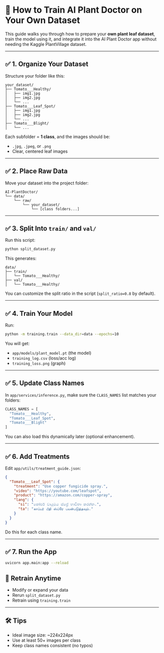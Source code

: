 # 🌱 How to Train AI Plant Doctor on Your Own Dataset

This guide walks you through how to prepare your **own plant leaf dataset**, train the model using it, and integrate it into the AI Plant Doctor app without needing the Kaggle PlantVillage dataset.

---

## ✅ 1. Organize Your Dataset

Structure your folder like this:

```
your_dataset/
├── Tomato___Healthy/
│   ├── img1.jpg
│   ├── img2.jpg
│   └── ...
├── Tomato___Leaf_Spot/
│   ├── img1.jpg
│   ├── img2.jpg
│   └── ...
├── Tomato___Blight/
│   └── ...
```

Each subfolder = **1 class**, and the images should be:
- `.jpg`, `.jpeg`, or `.png`
- Clear, centered leaf images

---

## ✅ 2. Place Raw Data

Move your dataset into the project folder:

```
AI-PlantDoctor/
└── data/
    └── raw/
        └── your_dataset/
            └── [class folders...]
```

---

## ✅ 3. Split Into `train/` and `val/`

Run this script:

```bash
python split_dataset.py
```

This generates:

```
data/
├── train/
│   └── Tomato___Healthy/
├── val/
│   └── Tomato___Healthy/
```

You can customize the split ratio in the script (`split_ratio=0.8` by default).

---

## ✅ 4. Train Your Model

Run:

```bash
python -m training.train --data_dir=data --epochs=10
```

You will get:
- `app/models/plant_model.pt` (the model)
- `training_log.csv` (loss/acc log)
- `training_loss.png` (graph)

---

## ✅ 5. Update Class Names

In `app/services/inference.py`, make sure the `CLASS_NAMES` list matches your folders:

```python
CLASS_NAMES = [
  "Tomato___Healthy",
  "Tomato___Leaf_Spot",
  "Tomato___Blight"
]
```

You can also load this dynamically later (optional enhancement).

---

## ✅ 6. Add Treatments

Edit `app/utils/treatment_guide.json`:

```json
{
  "Tomato___Leaf_Spot": {
    "treatment": "Use copper fungicide spray.",
    "video": "https://youtube.com/leafspot",
    "product": "https://amazon.com/copper-spray",
    "lang": {
      "si": "කෝපර් වායුමය ස්ප්‍රේ භාවිතා කරන්න.",
      "ta": "காப்பர் பீதி ஸ்ப்ரே பயன்படுத்தவும்."
    }
  }
}
```

Do this for each class name.

---

## ✅ 7. Run the App

```bash
uvicorn app.main:app --reload
```
## 🔄 Retrain Anytime

- Modify or expand your data
- Rerun `split_dataset.py`
- Retrain using `training.train`

---

## 🛠 Tips

- Ideal image size: ~224x224px
- Use at least 50+ images per class
- Keep class names consistent (no typos)

